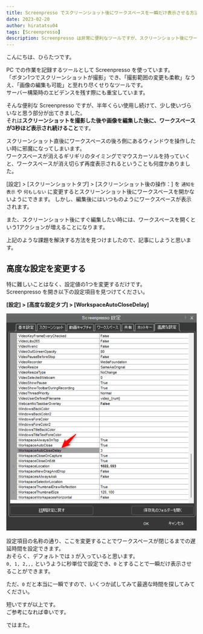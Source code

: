 ```yaml
---
title: Screenpresso でスクリーンショット後にワークスペースを一瞬だけ表示させる方法
date: 2023-02-20
author: hiratatsu04
tags: [Screenpresso]
description: Screenpresso は非常に便利なツールですが、スクリーンショット後にワークスペースが邪魔になってしまうときがあります。この記事ではワークスペースを一瞬だけ表示させる方法について記載します。
---
```


こんにちは、ひらたつです。

PC での作業を記録するツールとして Screenpresso を使っています。  
「ボタン1つでスクリーンショットが撮影」でき、「撮影範囲の変更も柔軟」なうえ、「画像の編集も可能」と至れり尽くせりなツールです。  
サーバー構築時のエビデンスを残す際にも重宝しています。  

そんな便利な Screenpresso ですが、半年くらい使用し続けて、少し使いづらいなと思う部分が出てきました。  
それは**スクリーンショットを撮影した後や画像を編集した後に、ワークスペースが3秒ほど表示され続けること**です。

スクリーンショット直後にワークスペースの後ろ側にあるウィンドウを操作したい時に邪魔になってしまいます。  
ワークスペースが消えるギリギリのタイミングでマウスカーソルを持っていくと、ワークスペースが消え切らず再度表示されるということも何度かありました。

[設定] > [スクリーンショットタブ] > [スクリーンショット後の操作：] を `通知を表示` や `何もしない` に変更するとスクリーンショット後にワークスペースを開かないようにできます。
しかし、編集後にはいつものようにワークスペースが表示されます。

また、スクリーンショット後にすぐ編集したい時には、ワークスペースを開くという1アクションが増えることになります。

上記のような課題を解決する方法を見つけましたので、記事にしようと思います。

## 高度な設定を変更する

特に難しいことはなく、設定値の1つを変更するだけです。  
Screenpresso を開き以下の設定項目を見つけてください。  

**[設定] > [高度な設定タブ] > [WorkspaceAutoCloseDelay]**

![高度な設定](images/workspaceautoclosedelay.png)

設定項目の名称の通り、ここを変更することでワークスペースが閉じるまでの遅延時間を設定できます。  
おそらく、デフォルトでは `3` が入っていると思います。  
`0, 1, 2,,,` というように秒単位で設定でき、`0` とすることで一瞬だけ表示させることができます。

ただ、`0` だと本当に一瞬ですので、いくつか試してみて最適な時間を探してみてください。

短いですが以上です。  
ご参考になれば幸いです。

ではまた。
